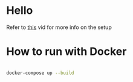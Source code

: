 # Hello

Refer to [this](https://www.youtube.com/watch?v=c-QsfbznSXI) vid for more info on the setup 

# How to run with Docker

```bash

docker-compose up --build

```
